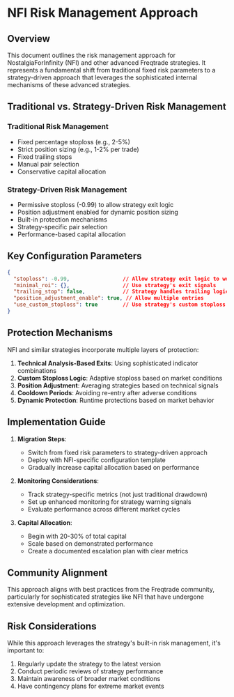 # NFI Risk Management Approach

## Overview
This document outlines the risk management approach for NostalgiaForInfinity (NFI) and other advanced Freqtrade strategies. It represents a fundamental shift from traditional fixed risk parameters to a strategy-driven approach that leverages the sophisticated internal mechanisms of these advanced strategies.

## Traditional vs. Strategy-Driven Risk Management

### Traditional Risk Management
- Fixed percentage stoploss (e.g., 2-5%)  
- Strict position sizing (e.g., 1-2% per trade)
- Fixed trailing stops
- Manual pair selection
- Conservative capital allocation

### Strategy-Driven Risk Management
- Permissive stoploss (-0.99) to allow strategy exit logic
- Position adjustment enabled for dynamic position sizing
- Built-in protection mechanisms
- Strategy-specific pair selection
- Performance-based capital allocation

## Key Configuration Parameters

```json
{
  "stoploss": -0.99,                 // Allow strategy exit logic to work
  "minimal_roi": {},                 // Use strategy's exit signals
  "trailing_stop": false,            // Strategy handles trailing logic
  "position_adjustment_enable": true, // Allow multiple entries
  "use_custom_stoploss": true        // Use strategy's custom stoploss logic
}
```

## Protection Mechanisms
NFI and similar strategies incorporate multiple layers of protection:

1. **Technical Analysis-Based Exits**: Using sophisticated indicator combinations
2. **Custom Stoploss Logic**: Adaptive stoploss based on market conditions
3. **Position Adjustment**: Averaging strategies based on technical signals
4. **Cooldown Periods**: Avoiding re-entry after adverse conditions
5. **Dynamic Protection**: Runtime protections based on market behavior

## Implementation Guide

1. **Migration Steps**:
   - Switch from fixed risk parameters to strategy-driven approach
   - Deploy with NFI-specific configuration template
   - Gradually increase capital allocation based on performance

2. **Monitoring Considerations**:
   - Track strategy-specific metrics (not just traditional drawdown)
   - Set up enhanced monitoring for strategy warning signals
   - Evaluate performance across different market cycles

3. **Capital Allocation**:
   - Begin with 20-30% of total capital
   - Scale based on demonstrated performance
   - Create a documented escalation plan with clear metrics

## Community Alignment
This approach aligns with best practices from the Freqtrade community, particularly for sophisticated strategies like NFI that have undergone extensive development and optimization.

## Risk Considerations
While this approach leverages the strategy's built-in risk management, it's important to:

1. Regularly update the strategy to the latest version
2. Conduct periodic reviews of strategy performance
3. Maintain awareness of broader market conditions
4. Have contingency plans for extreme market events 